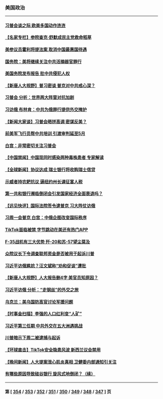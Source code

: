 ### 美国政治
---
#### [习普会谈之际 欧美多国动作连连](../../pages/ncid1078159/n13954654.md) 
#### [【名家专栏】参院查克‧舒默成民主党救命稻草](../../pages/ncid1078159/n13954326.md) 
#### [美参议员霍利将提法案 取消中国最惠国待遇](../../pages/ncid1078159/n13954644.md) 
#### [国务院：美将继续关注中共活摘器官罪行](../../pages/ncid1078159/n13954656.md) 
#### [美国务院发布报告 批中共侵犯人权](../../pages/ncid1078159/n13954646.md) 
#### [【新唐人大视野】普习密谈 普京对中共戒心深？](../../pages/ncid1078159/n13954571.md) 
#### [习普会 分析：世界两大阵营对抗加剧](../../pages/ncid1078159/n13954620.md) 
#### [习访俄 布林肯：中共为俄罪行提供外交掩护](../../pages/ncid1078159/n13954596.md) 
#### [【新闻大家谈】习普会晤拼高调 密谋反美？](../../pages/ncid1078159/n13954545.md) 
#### [前美军飞行员帮中共培训 引渡审判延至5月](../../pages/ncid1078159/n13953898.md) 
#### [白宫：非常密切关注习普会](../../pages/ncid1078159/n13954585.md) 
#### [【中国禁闻】中国现同时感染两种毒株患者 专家解读](../../pages/ncid1078159/n13954366.md) 
#### [【全球新闻】协议达成 瑞士银行将收购瑞士信贷](../../pages/ncid1078159/n13954365.md) 
#### [示威者持农耙抗议 逼纽约州长课征富人税](../../pages/ncid1078159/n13954192.md) 
#### [第一共和银行濒临倒闭会引发国家经济全面衰退吗？](../../pages/ncid1078159/n13954243.md) 
#### [【远见快评】国际法院签令逮普京 习大阵仗访俄](../../pages/ncid1078159/n13953183.md) 
#### [习周一会普京 白宫：中俄企图改变国际秩序](../../pages/ncid1078159/n13953906.md) 
#### [TikTok面临被禁 字节跳动在美还有热门APP](../../pages/ncid1078159/n13953855.md) 
#### [F-35战机有三大优势 歼-20和苏-57望尘莫及](../../pages/ncid1078159/n13952900.md) 
#### [众院议长下令调查联邦资金是否被用于起诉川普](../../pages/ncid1078159/n13953342.md) 
#### [习近平访俄尴尬？汪文斌称“劝和促谈”遭批](../../pages/ncid1078159/n13953279.md) 
#### [【新唐人大视野】人大报告删4字 美官员知原因？](../../pages/ncid1078159/n13953227.md) 
#### [习近平访俄 分析：“走钢丝”的外交之旅](../../pages/ncid1078159/n13953196.md) 
#### [乌克兰：美乌国防高官讨论军援问题](../../pages/ncid1078159/n13953235.md) 
#### [【时事金扫描】李强的人口红利变“人矿”](../../pages/ncid1078159/n13953142.md) 
#### [习近平第三任期 中共外交在五大洲遇挑战](../../pages/ncid1078159/n13951340.md) 
#### [川普暗示下周二被逮捕与起诉](../../pages/ncid1078159/n13953186.md) 
#### [【环球直击】TikTok安全隐患风波 新西兰议会禁用](../../pages/ncid1078159/n13952618.md) 
#### [【晚间新闻】人大提案泄心肌炎真相 卫健委内部通知引关注](../../pages/ncid1078159/n13952941.md) 
#### [有哪些原因导致硅谷银行 旋风式地倒闭？（续）](../../pages/ncid1078159/n13952975.md) 

---
#### 第 [ [354](./354.md) / [353](./353.md) / [352](./352.md) / [351](./351.md) / [350](./350.md) / [349](./349.md) / [348](./348.md) / [347](./347.md) ] 页
